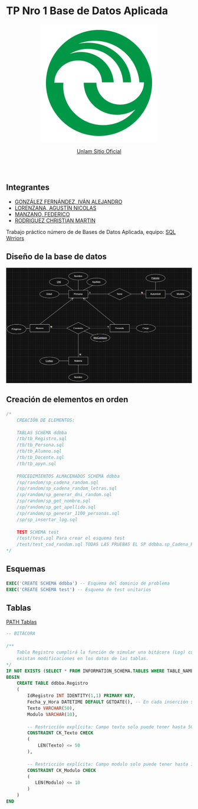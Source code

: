 # TP Nro 1 Base de Datos Aplicada

<p align="center">
  <img src="logo/logo-uni.png"/>
  
</p>
<p align='center'>
    <a  href='https://www.unlam.edu.ar/'>Unlam Sitio Oficial</a>
</p>

<br/>
<br/>

## Integrantes

- [GONZÁLEZ FERNÁNDEZ, IVÁN ALEJANDRO]()
- [LORENZANA, AGUSTÍN NICOLAS]()
- [MANZANO, FEDERICO](https://github.com/FedeManzano)
- [RODRIGUEZ CHRISTIAN MARTIN]()

Trabajo práctico número de de Bases de Datos Aplicada, equipo: [SQL Wrriors](https://github.com/SQL-Warriors/TP_1_Base_De_Datos_Aplicada)

## Diseño de la base de datos

![Diseño](modelado/DER.png)

## Creación de elementos en orden 

```SQL
/*
    CREACIÓN DE ELEMENTOS:

    TABLAS SCHEMA ddbba 
    /tb/tb_Registro.sql
    /tb/tb_Persona.sql
    /tb/tb_Alumno.sql
    /tb/tb_Docente.sql
    /tb/tb_apyn.sql

    PROCEDIMIENTOS ALMACENADOS SCHEMA ddbba 
    /sp/random/sp_cadena_random.sql
    /sp/random/sp_cadena_random_letras.sql
    /sp/random/sp_generar_dni_random.sql
    /sp/random/sp_get_nombre.sql
    /sp/random/sp_get_apellido.sql
    /sp/random/sp_generar_1100_personas.sql
    /sp/sp_insertar_log.sql

    TEST SCHEMA test
    /test/test.sql Para crear el esquema test 
    /test/test_cad_random.sql TODAS LAS PRUEBAS EL SP ddbba.sp_Cadena_Random
*/
```

## Esquemas

```SQL
EXEC('CREATE SCHEMA ddbba') -- Esquema del dominio de problema
EXEC('CREATE SCHEMA test') -- Esquema de test unitarios
```

## Tablas

[PATH Tablas](tb/)

```SQL
-- BITÁCORA

/**
    Tabla Registro cumplirá la función de simular una bitácora (Log) cuando 
    existan modificaciones en los datos de las tablas.
*/
IF NOT EXISTS (SELECT * FROM INFORMATION_SCHEMA.TABLES WHERE TABLE_NAME = 'ddbba.Registro')
BEGIN
    CREATE TABLE ddbba.Registro 
    (
        IdRegistro INT IDENTITY(1,1) PRIMARY KEY,
        Fecha_y_Hora DATETIME DEFAULT GETDATE(), -- En cada inserción se carga en este campo la fecha y la hora actual
        Texto VARCHAR(50),
        Modulo VARCHAR(10),

        -- Restricción explícita: Campo texto solo puede tener hasta 50 caracteres
        CONSTRAINT CK_Texto CHECK
        (
            LEN(Texto) <= 50
        ),

        -- Restricción explícita: Campo modulo solo puede tener hasta 10 caracteres
        CONSTRAINT CK_Modulo CHECK 
        (
           LEN(Modulo) <= 10
        )
    )
END 
```


